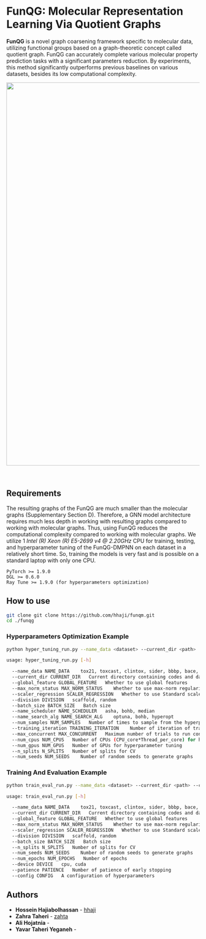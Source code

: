 # FunQG: Molecular Representation Learning Via Quotient Graphs

**FunQG** is a novel graph coarsening framework specific to molecular data, utilizing functional groups based on a graph-theoretic concept called quotient graph. FunQG can accurately complete various molecular property prediction tasks with a significant parameters reduction. By experiments, this method significantly outperforms previous baselines on various datasets, besides its low computational complexity.

<p align="center">
   <img  src=https://github.com/zahta/funqg/blob/main/data/funqg.png?raw=true width="1000"/>
</p>

 <br>


## Requirements 
The resulting graphs of the FunQG are much smaller than the molecular graphs (Supplementary Section D). Therefore, a GNN model architecture requires much less depth in working with resulting graphs compared to working with molecular graphs. Thus, using FunQG reduces the computational complexity compared to working with molecular graphs. We utilize 1 *Intel (R) Xeon (R) E5-2699 v4 @ 2.20GHz* CPU for training, testing, and hyperparameter tuning of the FunQG-DMPNN on each dataset in a relatively short time. So, training the models is very fast and is possible on a standard laptop with only one CPU.

```
PyTorch >= 1.9.0
DGL >= 0.6.0
Ray Tune >= 1.9.0 (for hyperparameters optimization)
```

## How to use

```sh
git clone git clone https://github.com/hhaji/funqm.git
cd ./funqg
```

### Hyperparameters Optimization Example
```sh
python hyper_tuning_run.py --name_data <dataset> --current_dir <path>

usage: hyper_tuning_run.py [-h] 

  --name_data NAME_DATA    tox21, toxcast, clintox, sider, bbbp, bace, freesolv, esol, lipo
  --current_dir CURRENT_DIR   Current directory containing codes and data folder
  --global_feature GLOBAL_FEATURE   Whether to use global features
  --max_norm_status MAX_NORM_STATUS    Whether to use max-norm regularization
  --scaler_regression SCALER_REGRESSION   Whether to use Standard scaler for regression tasks
  --division DIVISION   scaffold, random
  --batch_size BATCH_SIZE   Batch size
  --name_scheduler NAME_SCHEDULER   asha, bohb, median
  --name_search_alg NAME_SEARCH_ALG    optuna, bohb, hyperopt
  --num_samples NUM_SAMPLES   Number of times to sample from the hyperparameter space
  --training_iteration TRAINING_ITERATION    Number of iteration of training for hyperparameter tuning
  --max_concurrent MAX_CONCURRENT   Maximum number of trials to run concurrently
  --num_cpus NUM_CPUS   Number of CPUs (CPU_core*Thread_per_core) for hyperparameter tuning
  --num_gpus NUM_GPUS   Number of GPUs for hyperparameter tuning
  --n_splits N_SPLITS   Number of splits for CV
  --num_seeds NUM_SEEDS    Number of random seeds to generate graphs
```

### Training And Evaluation Example
```sh
python train_eval_run.py --name_data <dataset> --current_dir <path> --config <config>

usage: train_eval_run.py [-h] 

  --name_data NAME_DATA    tox21, toxcast, clintox, sider, bbbp, bace, freesolv, esol, lipo
  --current_dir CURRENT_DIR   Current directory containing codes and data folder
  --global_feature GLOBAL_FEATURE   Whether to use global features
  --max_norm_status MAX_NORM_STATUS    Whether to use max-norm regularization
  --scaler_regression SCALER_REGRESSION   Whether to use Standard scaler for regression tasks
  --division DIVISION   scaffold, random
  --batch_size BATCH_SIZE   Batch size
  --n_splits N_SPLITS   Number of splits for CV
  --num_seeds NUM_SEEDS    Number of random seeds to generate graphs
  --num_epochs NUM_EPOCHS   Number of epochs
  --device DEVICE   cpu, cuda
  --patience PATIENCE   Number of patience of early stopping
  --config CONFIG   A configuration of hyperparameters
```

## Authors

- **Hossein Hajiabolhassan** - [hhaji](https://github.com/hhaji)
- **Zahra Taheri** - [zahta](https://github.com/zahta)
- **Ali Hojatnia** - []()
- **Yavar Taheri Yeganeh** - []()



